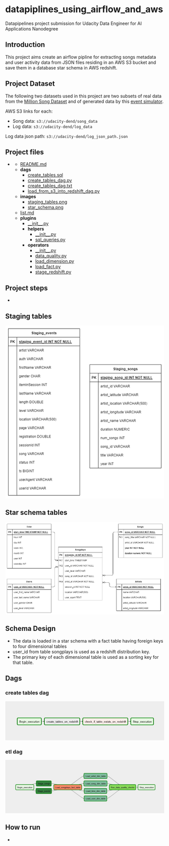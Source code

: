 # datapiplines_using_airflow_and_aws
Datapipelines project submission for Udacity Data Engineer for AI Applications Nanodegree

## Introduction
This project aims create an airflow pipline for extracting songs metadata and user activity data from JSON  files residing in an AWS S3 bucket and save them in a database star schema in AWS redshift. 

## Project Dataset
The following two datasets used in this project are two subsets of real data from the [Million Song Dataset](http://millionsongdataset.com/) and of generated data by this [event simulator](https://github.com/Interana/eventsim).

AWS S3 links for each:
-   Song data: `s3://udacity-dend/song_data`
-   Log data: `s3://udacity-dend/log_data`

Log data json path: `s3://udacity-dend/log_json_path.json`

## Project files
- 
   - [README.md](README.md)
   - __dags__
     - [create\_tables.sql](dags/create_tables.sql)
     - [create\_tables\_dag.py](dags/create_tables_dag.py)
     - [create\_tables\_dag.txt](dags/create_tables_dag.txt)
     - [load\_from\_s3\_into\_redshift\_dag.py](dags/load_from_s3_into_redshift_dag.py)
   - __images__
     - [staging\_tables.png](images/staging_tables.png)
     - [star\_schema.png](images/star_schema.png)
   - [list.md](list.md)
   - __plugins__
     - [\_\_init\_\_.py](plugins/__init__.py)
     - __helpers__
       - [\_\_init\_\_.py](plugins/helpers/__init__.py)
       - [sql\_queries.py](plugins/helpers/sql_queries.py)
     - __operators__
       - [\_\_init\_\_.py](plugins/operators/__init__.py)
       - [data\_quality.py](plugins/operators/data_quality.py)
       - [load\_dimension.py](plugins/operators/load_dimension.py)
       - [load\_fact.py](plugins/operators/load_fact.py)
       - [stage\_redshift.py](plugins/operators/stage_redshift.py)


## Project steps
- 
## Staging tables

![enter image description here](https://github.com/BaZom/Data-warehouse-with-AWS-S3-and-Redshift/blob/4361dc1f49353701d142e70bcecdf2d2b8fe0633/staging_tables.png)

## Star schema tables
![enter image description here](https://github.com/BaZom/Data-warehouse-with-AWS-S3-and-Redshift/blob/848476c6f991f098374eba1e0247dcb8d3350468/star_schema.png)

## Schema Design
- The data is loaded in a star schema with a fact table having foreign keys to four dimensional tables
- user_id from table songplays is used as a redshift distribution key.
- The primary key of each dimensional table is used as a sorting key for that table.
## Dags
### create tables dag
![create tables dag](https://github.com/BaZom/datapiplines_using_airflow_and_aws/blob/main/images/create_tables_dag_graph.JPG)

### etl dag
![etl dag](https://github.com/BaZom/datapiplines_using_airflow_and_aws/blob/main/images/etl_graph.JPG)

## How to run
- 
